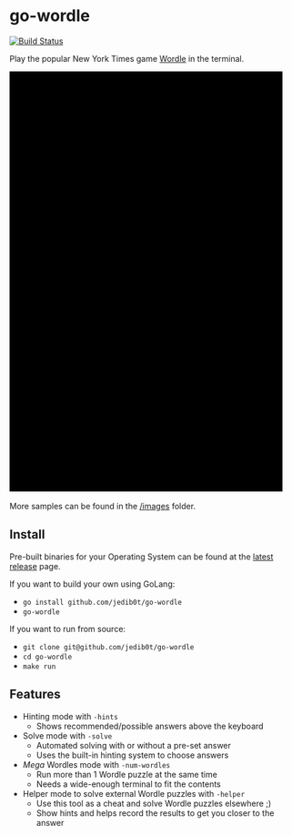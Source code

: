# go-wordle

[![Build Status](https://github.com/jedib0t/go-wordle/workflows/CI/badge.svg?branch=main)](https://github.com/jedib0t/go-wordle/actions?query=workflow%3ACI+event%3Apush+branch%3Amain)

Play the popular New York Times
game [Wordle](https://www.nytimes.com/games/wordle/index.html)
in the terminal.

<img src="images/solver.gif" alt="go-wordle -solve"/>

More samples can be found in the [/images](images) folder.

## Install

Pre-built binaries for your Operating System can be found at
the [latest release](https://github.com/jedib0t/go-wordle/releases/latest)
page.

If you want to build your own using GoLang:

* `go install github.com/jedib0t/go-wordle`
* `go-wordle`

If you want to run from source:

* `git clone git@github.com/jedib0t/go-wordle`
* `cd go-wordle`
* `make run`

## Features

* Hinting mode with `-hints`
    * Shows recommended/possible answers above the keyboard
* Solve mode with `-solve`
    * Automated solving with or without a pre-set answer
    * Uses the built-in hinting system to choose answers
* _Mega_ Wordles mode with `-num-wordles`
    * Run more than 1 Wordle puzzle at the same time
    * Needs a wide-enough terminal to fit the contents
* Helper mode to solve external Wordle puzzles with `-helper`
    * Use this tool as a cheat and solve Wordle puzzles elsewhere ;)
    * Show hints and helps record the results to get you closer to the answer
